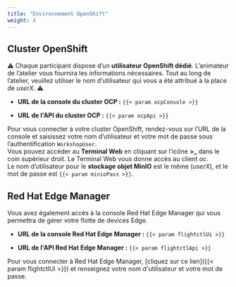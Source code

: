 ```yaml
---
title: "Environnement OpenShift"
weight: 4
---
```


## Cluster OpenShift

⚠️ Chaque participant dispose d’un **utilisateur OpenShift dédié**. L’animateur de l’atelier vous fournira les informations nécessaires. Tout au long de l’atelier, veuillez utiliser le nom d’utilisateur qui vous a été attribué à la place de *userX*. ⚠️

* **URL de la console du cluster OCP :** `{{< param ocpConsole >}}`

* **URL de l'API du cluster OCP :** `{{< param ocpApi >}}`

Pour vous connecter à votre cluster OpenShift, rendez-vous sur l’URL de la console et saisissez votre nom d’utilisateur et votre mot de passe sous l’authentification `WorkshopUser`.  
Vous pouvez accéder au **Terminal Web** en cliquant sur l’icône **>_** dans le coin supérieur droit. Le Terminal Web vous donne accès au client *oc*.  
Le nom d’utilisateur pour le **stockage objet MinIO** est le même (*userX*), et le mot de passe est `{{< param minioPass >}}`.

## Red Hat Edge Manager

Vous avez également accès à la console Red Hat Edge Manager qui vous permettra de gérer votre flotte de devices Edge.

* **URL de la console Red Hat Edge Manager :** `{{< param flightctlUi >}}`

* **URL de l'API Red Hat Edge Manager :** `{{< param flightctlApi >}}`

Pour vous connecter à Red Hat Edge Manager, [cliquez sur ce lien]({{< param flightctlUi >}}) et renseignez votre nom d'utilisateur et votre mot de passe.

